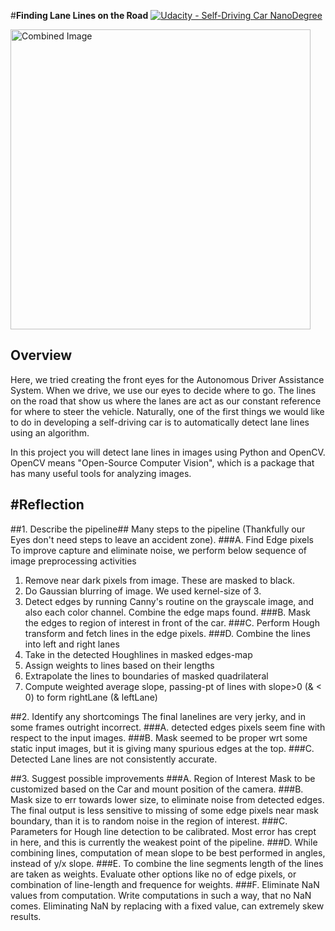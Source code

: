 #**Finding Lane Lines on the Road** 
[![Udacity - Self-Driving Car NanoDegree](https://s3.amazonaws.com/udacity-sdc/github/shield-carnd.svg)](http://www.udacity.com/drive)

<img src="laneLines_thirdPass.jpg" width="480" alt="Combined Image" />

**Overview**
---

Here, we tried creating the front eyes for the Autonomous Driver Assistance System. When we drive, we use our eyes to decide where to go.  The lines on the road that show us where the lanes are act as our constant reference for where to steer the vehicle.  Naturally, one of the first things we would like to do in developing a self-driving car is to automatically detect lane lines using an algorithm.

In this project you will detect lane lines in images using Python and OpenCV.  OpenCV means "Open-Source Computer Vision", which is a package that has many useful tools for analyzing images.  


#**Reflection**
---
##1. Describe the pipeline##
    Many steps to the pipeline (Thankfully our Eyes don't need steps to leave an accident zone).
###A. Find Edge pixels
    To improve capture and eliminate noise, we perform below sequence of image preprocessing activities 
1. Remove near dark pixels from image. These are masked to black. 
2. Do Gaussian blurring of image. We used kernel-size of 3. 
3. Detect edges by running Canny's routine on the grayscale image, and also each color channel. Combine the edge maps found. 
###B. Mask the edges to region of interest in front of the car. 
###C. Perform Hough transform and fetch lines in the edge pixels. 
###D. Combine the lines into left and right lanes
0. Take in the detected Houghlines in masked edges-map
1. Assign weights to lines based on their lengths 
2. Extrapolate the lines to boundaries of masked quadrilateral 
3. Compute weighted average slope, passing-pt of lines with slope>0 (& < 0) to form rightLane (& leftLane)

##2. Identify any shortcomings
    The final lanelines are very jerky, and in some frames outright incorrect. 
###A. detected edges pixels seem fine with respect to the input images.
###B. Mask seemed to be proper wrt some static input images, but it is giving many spurious edges at the top. 
###C. Detected Lane lines are not consistently accurate. 

##3. Suggest possible improvements
###A. Region of Interest Mask to be customized based on the Car and mount position of the camera.
###B. Mask size to err towards lower size, to eliminate noise from detected edges. The final output is less sensitive to missing of some edge pixels near mask boundary, than it is to random noise in the region of interest. 
###C. Parameters for Hough line detection to be calibrated. Most error has crept in here, and this is currently the weakest point of the pipeline. 
###D. While combining lines, computation of mean slope to be best performed in angles, instead of y/x slope. 
###E. To combine the line segments length of the lines are taken as weights. Evaluate other options like no of edge pixels, or combination of line-length and frequence for weights. 
###F. Eliminate NaN values from computation. Write computations in such a way, that no NaN comes. Eliminating NaN by replacing with a fixed value, can extremely skew results. 

